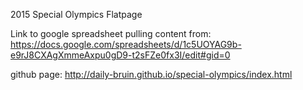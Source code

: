 2015 Special Olympics Flatpage

Link to google spreadsheet pulling content from:
https://docs.google.com/spreadsheets/d/1c5UOYAG9b-e9rJ8CXAgXmmeAxpu0gD9-t2sFZe0fx3I/edit#gid=0

github page:
http://daily-bruin.github.io/special-olympics/index.html

